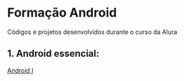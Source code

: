 # Formação Android
Códigos e projetos desenvolvidos durante o curso da Alura 


## 1. Android essencial:
[Android I](#)
